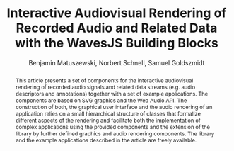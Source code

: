 --- 
  title: "Interactive Audiovisual Rendering of Recorded Audio and Related Data with the WavesJS Building Blocks" 
  abstract: "This article presents a set of components for the interactive audiovisual rendering of recorded audio signals and related data streams (e.g. audio descriptors and annotations) together with a set of example applications. The components are based on SVG graphics and the Web Audio API. The construction of both, the graphical user interface and the audio rendering of an application relies on a small hierarchical structure of classes that formalize different aspects of the rendering and facilitate both the implementation of complex applications using the provided components and the extension of the library by further defined graphics and audio rendering components. The library and the example applications described in the article are freely available." 
  address: "Atlanta, Georgia" 
  author: "Benjamin Matuszewski, Norbert Schnell, Samuel Goldszmidt" 
  booktitle: "Proceedings of the International Web Audio Conference" 
  editor: "Jason Freeman, Alexander Lerch, Matthew Paradis" 
  month: "Proceedings of the International Web Audio Conference"
  pages: "" 
  publisher: "Georgia Tech" 
  series: "WAC '16"
  type: "Paper"  
  year: "2016" 
  id: "2016_83" 
  tags: year2016
  media: https://smartech.gatech.edu/bitstream/handle/1853/54599/interactive_videostream.html?sequence=8&isAllowed=y 
  pdflink: /_data/papers/pdf/2016/2016_83.pdf
  ISSN: 2663-5844
---